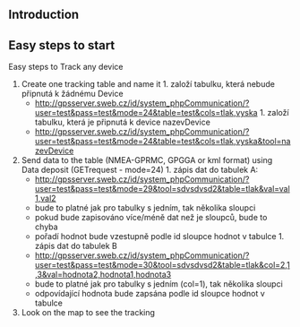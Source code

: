 ## Introduction ##




## Easy steps to start ##

Easy steps to Track any device

  1. Create one tracking table and name it
    1. založí tabulku, která nebude připnutá k žádnému Device
      * http://gpsserver.sweb.cz/id/system_phpCommunication/?user=test&pass=test&mode=24&table=test&cols=tlak,vyska
    1. založí tabulku, která je připnutá k device nazevDevice
      * http://gpsserver.sweb.cz/id/system_phpCommunication/?user=test&pass=test&mode=24&table=test&cols=tlak,vyska&tool=nazevDevice
  1. Send data to the table (NMEA-GPRMC, GPGGA or kml format) using Data deposit (GETrequest - mode=24)
    1. zápis dat do tabulek A:
      * http://gpsserver.sweb.cz/id/system_phpCommunication/?user=test&pass=test&mode=29&tool=sdvsdvsd2&table=tlak&val=val1,val2
      * bude to platné jak pro tabulky s jedním, tak několika sloupci
      * pokud bude zapisováno více/méně dat než je sloupců, bude to chyba
      * pořadí hodnot bude vzestupně podle id sloupce hodnot v tabulce
    1. zápis dat do tabulek B
      * http://gpsserver.sweb.cz/id/system_phpCommunication/?user=test&pass=test&mode=30&tool=sdvsdvsd2&table=tlak&col=2,1,3&val=hodnota2,hodnota1,hodnota3
      * bude to platné jak pro tabulky s jedním (col=1), tak několika sloupci
      * odpovídající hodnota bude zapsána podle id sloupce hodnot v tabulce
  1. Look on the map to see the tracking